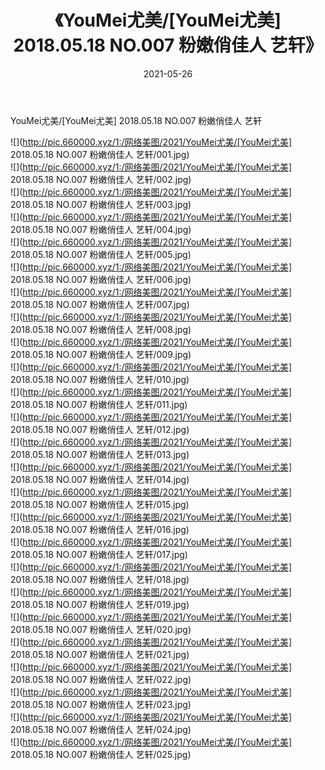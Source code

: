 ﻿---
layout: post
title:  《YouMei尤美/[YouMei尤美] 2018.05.18 NO.007 粉嫩俏佳人 艺轩》
date:   2021-05-26
img: http://pic.660000.xyz/1:/网络美图/2021/YouMei尤美/[YouMei尤美] 2018.05.18 NO.007 粉嫩俏佳人 艺轩/000.jpg
categories: [美女, 清纯, 唯美]
---

YouMei尤美/[YouMei尤美] 2018.05.18 NO.007 粉嫩俏佳人 艺轩

 ![](http://pic.660000.xyz/1:/网络美图/2021/YouMei尤美/[YouMei尤美] 2018.05.18 NO.007 粉嫩俏佳人 艺轩/001.jpg) <br>![](http://pic.660000.xyz/1:/网络美图/2021/YouMei尤美/[YouMei尤美] 2018.05.18 NO.007 粉嫩俏佳人 艺轩/002.jpg) <br>![](http://pic.660000.xyz/1:/网络美图/2021/YouMei尤美/[YouMei尤美] 2018.05.18 NO.007 粉嫩俏佳人 艺轩/003.jpg) <br>![](http://pic.660000.xyz/1:/网络美图/2021/YouMei尤美/[YouMei尤美] 2018.05.18 NO.007 粉嫩俏佳人 艺轩/004.jpg) <br>![](http://pic.660000.xyz/1:/网络美图/2021/YouMei尤美/[YouMei尤美] 2018.05.18 NO.007 粉嫩俏佳人 艺轩/005.jpg) <br>![](http://pic.660000.xyz/1:/网络美图/2021/YouMei尤美/[YouMei尤美] 2018.05.18 NO.007 粉嫩俏佳人 艺轩/006.jpg) <br>![](http://pic.660000.xyz/1:/网络美图/2021/YouMei尤美/[YouMei尤美] 2018.05.18 NO.007 粉嫩俏佳人 艺轩/007.jpg) <br>![](http://pic.660000.xyz/1:/网络美图/2021/YouMei尤美/[YouMei尤美] 2018.05.18 NO.007 粉嫩俏佳人 艺轩/008.jpg) <br>![](http://pic.660000.xyz/1:/网络美图/2021/YouMei尤美/[YouMei尤美] 2018.05.18 NO.007 粉嫩俏佳人 艺轩/009.jpg) <br>![](http://pic.660000.xyz/1:/网络美图/2021/YouMei尤美/[YouMei尤美] 2018.05.18 NO.007 粉嫩俏佳人 艺轩/010.jpg) <br>![](http://pic.660000.xyz/1:/网络美图/2021/YouMei尤美/[YouMei尤美] 2018.05.18 NO.007 粉嫩俏佳人 艺轩/011.jpg) <br>![](http://pic.660000.xyz/1:/网络美图/2021/YouMei尤美/[YouMei尤美] 2018.05.18 NO.007 粉嫩俏佳人 艺轩/012.jpg) <br>![](http://pic.660000.xyz/1:/网络美图/2021/YouMei尤美/[YouMei尤美] 2018.05.18 NO.007 粉嫩俏佳人 艺轩/013.jpg) <br>![](http://pic.660000.xyz/1:/网络美图/2021/YouMei尤美/[YouMei尤美] 2018.05.18 NO.007 粉嫩俏佳人 艺轩/014.jpg) <br>![](http://pic.660000.xyz/1:/网络美图/2021/YouMei尤美/[YouMei尤美] 2018.05.18 NO.007 粉嫩俏佳人 艺轩/015.jpg) <br>![](http://pic.660000.xyz/1:/网络美图/2021/YouMei尤美/[YouMei尤美] 2018.05.18 NO.007 粉嫩俏佳人 艺轩/016.jpg) <br>![](http://pic.660000.xyz/1:/网络美图/2021/YouMei尤美/[YouMei尤美] 2018.05.18 NO.007 粉嫩俏佳人 艺轩/017.jpg) <br>![](http://pic.660000.xyz/1:/网络美图/2021/YouMei尤美/[YouMei尤美] 2018.05.18 NO.007 粉嫩俏佳人 艺轩/018.jpg) <br>![](http://pic.660000.xyz/1:/网络美图/2021/YouMei尤美/[YouMei尤美] 2018.05.18 NO.007 粉嫩俏佳人 艺轩/019.jpg) <br>![](http://pic.660000.xyz/1:/网络美图/2021/YouMei尤美/[YouMei尤美] 2018.05.18 NO.007 粉嫩俏佳人 艺轩/020.jpg) <br>![](http://pic.660000.xyz/1:/网络美图/2021/YouMei尤美/[YouMei尤美] 2018.05.18 NO.007 粉嫩俏佳人 艺轩/021.jpg) <br>![](http://pic.660000.xyz/1:/网络美图/2021/YouMei尤美/[YouMei尤美] 2018.05.18 NO.007 粉嫩俏佳人 艺轩/022.jpg) <br>![](http://pic.660000.xyz/1:/网络美图/2021/YouMei尤美/[YouMei尤美] 2018.05.18 NO.007 粉嫩俏佳人 艺轩/023.jpg) <br>![](http://pic.660000.xyz/1:/网络美图/2021/YouMei尤美/[YouMei尤美] 2018.05.18 NO.007 粉嫩俏佳人 艺轩/024.jpg) <br>![](http://pic.660000.xyz/1:/网络美图/2021/YouMei尤美/[YouMei尤美] 2018.05.18 NO.007 粉嫩俏佳人 艺轩/025.jpg) <br>